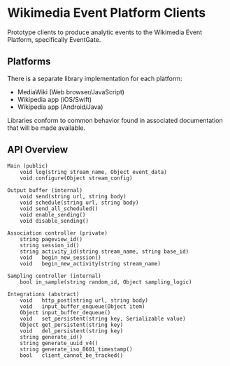 # Wikimedia Event Platform Clients

Prototype clients to produce analytic events to the Wikimedia Event Platform,
specifically EventGate. 

## Platforms

There is a separate library implementation for each platform:

- MediaWiki (Web browser/JavaScript)
- Wikipedia app (iOS/Swift)
- Wikipedia app (Android/Java)

Libraries conform to common behavior found in associated documentation that
will be made available.

## API Overview

```
Main (public)
    void log(string stream_name, Object event_data)
    void configure(Object stream_config)

Output buffer (internal)
    void send(string url, string body)
    void schedule(string url, string body)
    void send_all_scheduled()
    void enable_sending()
    void disable_sending()

Association controller (private)
    string pageview_id()
    string session_id()
    string activity_id(string stream_name, string base_id)
    void   begin_new_session()
    void   begin_new_activity(string stream_name)

Sampling controller (internal)
    bool in_sample(string random_id, Object sampling_logic)

Integrations (abstract)
    void   http_post(string url, string body)
    void   input_buffer_enqueue(Object item)
    Object input_buffer_dequeue()
    void   set_persistent(string key, Serializable value)
    Object get_persistent(string key)
    void   del_persistent(string key)
    string generate_id()
    string generate_uuid_v4()
    string generate_iso_8601_timestamp()
    bool   client_cannot_be_tracked()
```
